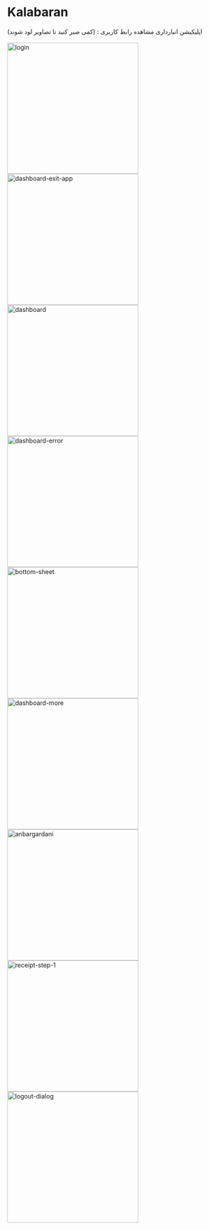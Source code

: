 # Kalabaran
اپلیکیشن انبارداری
مشاهده رابط کاربری : (کمی صبر کنید تا تصاویر لود شوند)
<br/>
<br/>
<img src="https://github.com/user-attachments/assets/9dcdd8c9-0ea2-4c04-b043-e897b6fc6a2e" alt="login" width="300"/>
<img src="https://github.com/user-attachments/assets/80bbe40e-d95a-44a3-94f3-a50d9487c42d" alt="dashboard-exit-app" width="300"/>
<img src="https://github.com/user-attachments/assets/4374992c-2804-4b2d-9ba2-eca5a47d6d85" alt="dashboard" width="300"/>
<img src="https://github.com/user-attachments/assets/78cabdd0-a0bf-4bb9-ad71-a631701287f7" alt="dashboard-error" width="300"/>
<img src="https://github.com/user-attachments/assets/29348ccc-1e14-44ed-af86-5695dba317de" alt="bottom-sheet" width="300"/>
<img src="https://github.com/user-attachments/assets/ee7a1427-f5e4-41fa-a708-e60a205c6c4e" alt="dashboard-more" width="300"/>
<img src="https://github.com/user-attachments/assets/ebb0e4e6-5ce7-41f2-8b1f-aa121d2df5a0" alt="anbargardani" width="300"/>
<img src="https://github.com/user-attachments/assets/7f6e9bac-2902-4704-a3d4-d7ec6d97d0b9" alt="receipt-step-1" width="300"/>
<img src="https://github.com/user-attachments/assets/68fd8b6f-4378-4dfa-aeff-0b39148b8602" alt="logout-dialog" width="300"/>
